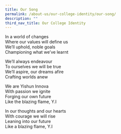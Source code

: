 ```yaml
---
title: Our Song
permalink: /about-us/our-college-identity/our-song/
description: ""
third_nav_title: Our College Identity
---
```

In a world of changes<br>
Where our values will define us<br>
We’ll uphold, noble goals<br>
Championing what we’ve learnt

We’ll always endeavour<br>
To ourselves we will be true<br>
We’ll aspire, our dreams afire<br>
Crafting worlds anew

We are Yishun Innova<br>
With passion we ignite<br>
Forging our own future<br>
Like the blazing flame, Y.I

In our thoughts and our hearts<br>
With courage we will rise<br>
Leaning into our future<br>
Like a blazing flame, Y.I
